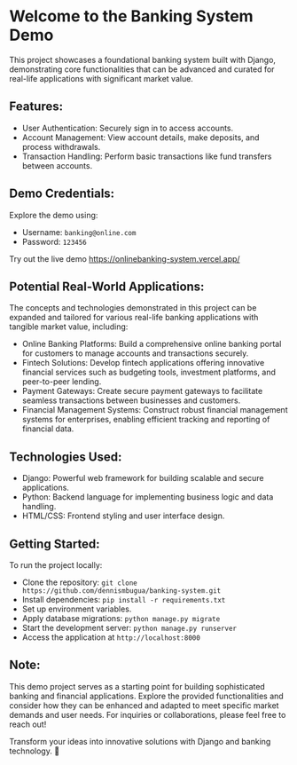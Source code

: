# Welcome to the Banking System Demo

This project showcases a foundational banking system built with Django, demonstrating core functionalities that can be advanced and curated for real-life applications with significant market value.

## Features:

* User Authentication: Securely sign in to access accounts.
* Account Management: View account details, make deposits, and process withdrawals.
* Transaction Handling: Perform basic transactions like fund transfers between accounts.

## Demo Credentials:
Explore the demo using:
* Username: `banking@online.com`
* Password: `123456`

Try out the live demo https://onlinebanking-system.vercel.app/

## Potential Real-World Applications:
The concepts and technologies demonstrated in this project can be expanded and tailored for various real-life banking applications with tangible market value, including:

* Online Banking Platforms: Build a comprehensive online banking portal for customers to manage accounts and transactions securely.
* Fintech Solutions: Develop fintech applications offering innovative financial services such as budgeting tools, investment platforms, and peer-to-peer lending.
* Payment Gateways: Create secure payment gateways to facilitate seamless transactions between businesses and customers.
* Financial Management Systems: Construct robust financial management systems for enterprises, enabling efficient tracking and reporting of financial data.

## Technologies Used:
* Django: Powerful web framework for building scalable and secure applications.
* Python: Backend language for implementing business logic and data handling.
* HTML/CSS: Frontend styling and user interface design.

## Getting Started:
To run the project locally:

+ Clone the repository: `git clone https://github.com/dennismbugua/banking-system.git`
+ Install dependencies: `pip install -r requirements.txt`
+ Set up environment variables.
+ Apply database migrations: `python manage.py migrate`
+ Start the development server: `python manage.py runserver`
+ Access the application at `http://localhost:8000`

## Note:
This demo project serves as a starting point for building sophisticated banking and financial applications. Explore the provided functionalities and consider how they can be enhanced and adapted to meet specific market demands and user needs. For inquiries or collaborations, please feel free to reach out!

Transform your ideas into innovative solutions with Django and banking technology. 🚀
